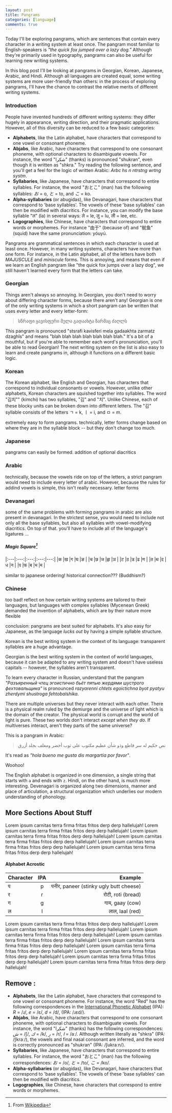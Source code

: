 ```yaml
---
layout: post
title: Pangrams
categories: [language]
comments: true
---
```


Today I'll be exploring pangrams, which are sentences that contain every character in a writing system at least once. The pangram most familiar to English-speakers is *"the quick fox jumped over a lazy dog."* Although they're primarily used in typography, pangrams can also be useful for learning new writing systems.

In this blog post I'll be looking at pangrams in Georgian, Korean, Japanese, Arabic, and Hindi. Although all languages are created equal, some writing systems are more user-friendly than others: in the process of exploring pangrams, I'll have the chance to contrast the relative merits of different writing systems.

### Introduction

People have invented hundreds of different writing systems: they differ hugely in appearance, writing direction, and their pragmatic applications. However, all of this diversity can be reduced to a few basic categories:

* __Alphabets__, like the Latin alphabet, have characters that correspond to one vowel or consonant phoneme.
* __Abjabs__, like Arabic, have characters that correspond to one consonant phoneme, with optional characters to disambiguate vowels. For instance, the word "شكرا" (thanks) is pronounced "shukran", even though it is written as "shkra." Try reading the following sentence, and you'll get a feel for the logic of written Arabic: *Arbc hs n ntrstng wrtng systm*.
* __Syllabaries__, like Japanese, have characters that correspond to entire syllables. For instance, the word "おとこ" (man) has the following syllables: *お* = o, *と* = to, and *こ* = ko.
* __Alpha-syllabaries__ (or abugidas), like Devanagari, have characters that correspond to 'base syllables'. The vowels of these 'base syllables' can then be modified with diacritics. For instance, you can modify the base syllable "ल" (la) in several ways: ले = le, लु = lu, ली = lee, etc. 
* __Logographies__, like Chinese, have characters that correspond to entire words or morphemes. For instance "由于" (because of) and "鱿鱼" (squid) have the same pronunciation: yóuyú.

Pangrams are grammatical sentences in which each character is used at least once. However, in many writing systems, characters have more than one form. For instance, in the Latin alphabet, all of the letters have both *MAJUSCULE* and *miniscule* forms. This is annoying, and means that even if we learn an English pangram like "the quick fox jumps over a lazy dog", we still haven't learned every form that the letters can take.

### Georgian

Things aren't always so annoying. In Georgian, you don't need to worry about differing character forms, because there aren't any! Georgian is one of the only writing systems in which a short pangram can be written that uses every letter and every letter-form:

> სწრაფი ყავისფერი მელა გადაახტა ზარმაც ძაღლს

This pangram is pronounced "stsrafi kavisferi mela gadaakhta zarmatz dzaghls" and means "blah blah blah blah blah blah blah." It's a bit of a mouthful, but if you're able to remember each word's pronunciation, you'll be able to read Georgian! The next writing system on the list is also easy to learn and create pangrams in, although it functions on a different basic logic.

### Korean

The Korean alphabet, like English and Georgian, has characters that correspond to individual consonants or vowels. However, unlike other alphabets, Korean characters are squished together into syllables. The word "김치"" (kimchi) has two syllables, "김" and "치". Unlike Chinese, each of these blocky units can be broken down into different letters. The "김" syllable consists of the letters ㄱ = k, ㅣ = i, and ㅁ = m.



extremely easy to form pangrams. technically, letter forms change based on where they are in the syllable block -- but they don't change too much.


### Japanese

pangrams can easily be formed. addition of optional diacritics

### Arabic

technically, because the vowels ride on top of the letters, a strict pangram would need to include every letter of arabic. However, because the rules for addind vowels is simple, this isn't really necessary. letter forms

### Devanagari

some of the same problems with forming pangrams in arabic are also present in devanagari. In the strictest sense, you would need to include not only all the base syllables, but also all syllables with vowel-modifying diacritics. On top of that. you'll have to include all of the language's ligatures ... 

##### Magic Square[^1]

|:---|:---:|:---:|:---:|---:|
|क   |ख   |ग   |घ   |ङ   |
|च   |छ   |ज   |झ   |ञ   |
|ट   |ठ   |ड   |ढ   |ण   |
|त   |थ   |द   |ध   |न   |
|प   |फ   |ब   |भ   |म   |



similar to japanese ordering! historical connection??? (Buddhism?)

### Chinese

too bad! reflect on how certain writing systems are tailored to their languages, but languages with complex syllables (Mycenean Greek) demanded the invention of alphabets, which are by their nature more flexible





conclusion: pangrams are best suited for alphabets. It's also easy for Japanese, as the language *lucks out* by having a simple syllable structure. 

Korean is the best writing system in the context of its language: transparent syllables are a huge advantage.

Georgian is the best writing system in the context of world languages, because it can be adapted to any writing system and doesn't have useless capitals -- however, the syllables aren't transparent.


To learn every character in Russian, understand that the pangram *"Разъяренный чтец эгоистично бьёт пятью жердями шустрого фехтовальщика"* is pronounced *razyarenni chtets egoictichna byot pyatyu zherdymi shustroga fehtobalshika*.

There are multiple universes but they never interact with each other. There is a physical realm ruled by the demiurge and the universe of light which is the domain of the creator. The physical world is corrupt and the world of light is pure. These two worlds don't interact *except when they do*. If multiverses interact, aren't they parts of the same universe?

This is a pangram in Arabic:

> نص حكيم له سر قاطع وذو شأن عظيم مكتوب على ثوب أخضر ومغلف بجلد أزرق

It's read as *"hola bueno me gusta dis margartia por favor"*.
<!--more-->

Woohoo!

The English alphabet is organized in one dimension, a single string that starts with `a` and ends with `z`. Hindi, on the other hand, is much more interesting. Devenagari is organized along two dimensions, manner and place of articulation, a structural organization which underlies our modern understanding of phonology.

## More Sections About Stuff

Lorem ipsum carnitas terra firma fritas fritos derp derp hallelujah! Lorem ipsum carnitas terra firma fritas fritos derp derp hallelujah! Lorem ipsum carnitas terra firma fritas fritos derp derp hallelujah! Lorem ipsum carnitas terra firma fritas fritos derp derp hallelujah! Lorem ipsum carnitas terra firma fritas fritos derp derp hallelujah! Lorem ipsum carnitas terra firma fritas fritos derp derp hallelujah! 

<h4>Alphabet Acrostic</h4>

| Character | IPA | Example |
|:--------|:-------:|--------:|
| प       | p       | पनीर, paneer (stinky ugly butt cheese)   |
| र       | r       | रोटी, roti (bread)   |
| ग       | g       | गाय, gaay (cow)   |
| ल       | l      | लाल, laal (red)   |

Lorem ipsum carnitas terra firma fritas fritos derp derp hallelujah! Lorem ipsum carnitas terra firma fritas fritos derp derp hallelujah! Lorem ipsum carnitas terra firma fritas fritos derp derp hallelujah! Lorem ipsum carnitas terra firma fritas fritos derp derp hallelujah! Lorem ipsum carnitas terra firma fritas fritos derp derp hallelujah! Lorem ipsum carnitas terra firma fritas fritos derp derp hallelujah! Lorem ipsum carnitas terra firma fritas fritos derp derp hallelujah! Lorem ipsum carnitas terra firma fritas fritos derp derp hallelujah! Lorem ipsum carnitas terra firma fritas fritos derp derp hallelujah! 

## Remove :

* __Alphabets__, like the Latin alphabet, have characters that correspond to one vowel or consonant phoneme. For instance, the word "Red" has the following correspondences in the [International Phonetic Alphabet](https://en.wikipedia.org/wiki/International_Phonetic_Alphabet) (IPA): *R* = /ɹ/, *e* = /ɛ/, *d* = /d/, (IPA: /ɹɛd/).
* __Abjabs__, like Arabic, have characters that correspond to one consonant phoneme, with optional characters to disambiguate vowels. For instance, the word "شكرا" (thanks) has the following correspondences: *ش* = /ʃ/, *ك* = /k/, *ر* = /r/, *ا* = /aː/. Although written literally as "shkra" (IPA: /ʃkraː/), the vowels and final nasal consonant are inferred, and the word is correctly pronounced as "shukran" (IPA: /ʃukraːn/).
* __Syllabaries__, like Japanese, have characters that correspond to entire syllables. For instance, the word "おとこ" (man) has the following correspondences: *お* = /o/, *と* = /to/, *こ* = /ko/.
* __Alpha-syllabaries__ (or abugidas), like Devanagari, have characters that correspond to 'base syllables'. The vowels of these 'base syllables' can then be modified with diacritics.
* __Logographies__, like Chinese, have characters that correspond to entire words or morphemes.

[^1]: From [Wikipedia](https://en.wikipedia.org/wiki/Devanagari#Letters)